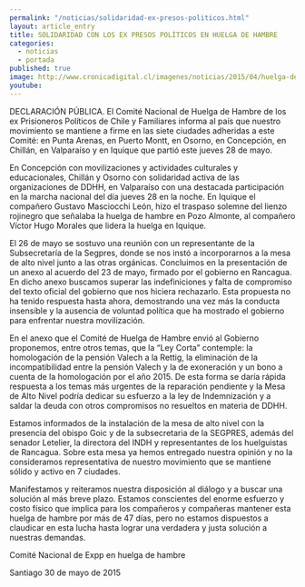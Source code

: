 ```yaml
---
permalink: "/noticias/solidaridad-ex-presos-politicos.html"
layout: article_entry
title: SOLIDARIDAD CON LOS EX PRESOS POLÍTICOS EN HUELGA DE HAMBRE
categories: 
  - noticias
  - portada
published: true
image: http://www.cronicadigital.cl/imagenes/noticias/2015/04/huelga-de-hambre-ex-pp.jpg
youtube: 
---
```


DECLARACIÓN PÚBLICA.
El Comité Nacional de Huelga de Hambre de los ex Prisioneros Políticos de Chile y Familiares informa al país que nuestro movimiento se mantiene a firme en las siete ciudades adheridas a este Comité: en Punta Arenas, en Puerto Montt, en Osorno, en Concepción, en Chillán, en Valparaíso y en Iquique que partió este jueves 28 de mayo.

En Concepción con movilizaciones y actividades culturales y educacionales, Chillán y Osorno con solidaridad activa de las organizaciones de DDHH, en Valparaíso con una destacada participación en la marcha nacional del día jueves 28 en la noche. En Iquique el compañero Gustavo Masciocchi León, hizo el traspaso solemne del lienzo rojinegro que señalaba la huelga de hambre en Pozo Almonte, al compañero Víctor Hugo Morales que lidera la huelga en Iquique.

El 26 de mayo se sostuvo una reunión con un representante de la Subsecretaría de la Segpres, donde se nos instó a incorporarnos a la mesa de alto nivel junto a las otras orgánicas. Concluimos en la presentación de un anexo al acuerdo del 23 de mayo, firmado por el gobierno en Rancagua. En dicho anexo buscamos superar las indefiniciones y falta de compromiso del texto oficial del gobierno que nos hiciera rechazarlo. Esta propuesta no ha tenido respuesta hasta ahora, demostrando una vez más la conducta insensible y la ausencia de voluntad política que ha mostrado el gobierno para enfrentar nuestra movilización.

En el anexo que el Comité de Huelga de Hambre envió al Gobierno proponemos, entre otros temas, que la “Ley Corta” contemple: la homologación de la pensión Valech a la Rettig, la eliminación de la incompatibilidad entre la pensión Valech y la de exoneración y un bono a cuenta de la homologación por el año 2015. De esta forma se daría rápida respuesta a los temas más urgentes de la reparación pendiente y la Mesa de Alto Nivel podría dedicar su esfuerzo a la ley de Indemnización y a saldar la deuda con otros compromisos no resueltos en materia de DDHH.

Estamos informados de la instalación de la mesa de alto nivel con la presencia del obispo Goic y de la subsecretaria de la SEGPRES, además del senador Letelier, la directora del INDH y representantes de los huelguistas de Rancagua. Sobre esta mesa ya hemos entregado nuestra opinión y no la consideramos representativa de nuestro movimiento que se mantiene sólido y activo en 7 ciudades.

Manifestamos y reiteramos nuestra disposición al diálogo y a buscar una solución al más breve plazo. Estamos conscientes del enorme esfuerzo y costo físico que implica para los compañeros y compañeras mantener esta huelga de hambre por más de 47 días, pero no estamos dispuestos a claudicar en esta lucha hasta lograr una verdadera y justa solución a nuestras demandas.

Comité Nacional de Expp en huelga de hambre

Santiago 30 de mayo de 2015
